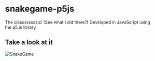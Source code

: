 # snakegame-p5js
The classssssssic! (See what I did there?) Developed in JavaScript using the p5.js library

## Take a look at it
![SnakeGame](https://media.giphy.com/media/aUxlfd7X7wJCt06quV/giphy.gif)
